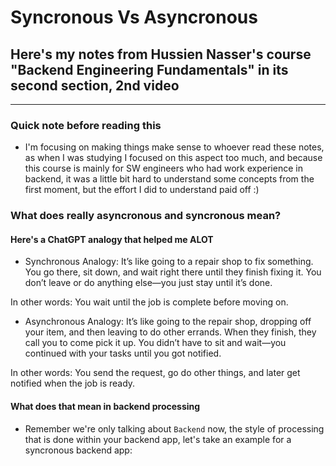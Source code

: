 # Syncronous Vs Asyncronous

## Here's my notes from Hussien Nasser's course "Backend Engineering Fundamentals" in its second section, 2nd video
---

### Quick note before reading this 

+ I'm focusing on making things make sense to whoever read these notes, as when I was studying I focused on this aspect too much, and because this course is mainly for SW engineers who had work experience in backend, it was a little bit hard to understand some concepts from the first moment, but the effort I did to understand paid off :)

### What does really asyncronous and syncronous mean?

#### Here's a ChatGPT analogy that helped me ALOT

+ Synchronous Analogy:
It’s like going to a repair shop to fix something.
You go there, sit down, and wait right there until they finish fixing it.
You don’t leave or do anything else—you just stay until it’s done.

In other words:
You wait until the job is complete before moving on.

+ Asynchronous Analogy:
It’s like going to the repair shop, dropping off your item, and then leaving to do other errands.
When they finish, they call you to come pick it up.
You didn’t have to sit and wait—you continued with your tasks until you got notified.

In other words:
You send the request, go do other things, and later get notified when the job is ready.

#### What does that mean in backend processing

+ Remember we're only talking about `Backend` now, the style of processing that is done within your backend app, let's take an example for a syncronous backend app: